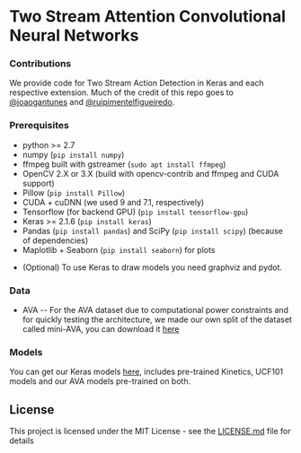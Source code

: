 <!-- # Augmentation of Two Stream CNN architectures via attention, context or pose information -->
# Two Stream Attention Convolutional Neural Networks

<!--<img src="https://i.imgur.com/ExbBKpu.png" style="width: 100px;"/>-->

### Contributions

We provide code for Two Stream Action Detection in Keras and each respective extension.  Much of the credit of this repo goes to [@joaogantunes](https://github.com/joaogantunes) and [@ruipimentelfigueiredo](https://github.com/ruipimentelfigueiredo).

### Prerequisites

* python >= 2.7
* numpy (`pip install numpy`)
* ffmpeg built with gstreamer (`sudo apt install ffmpeg`)
* OpenCV 2.X or 3.X (build with opencv-contrib and ffmpeg and CUDA support)
* Pillow (`pip install Pillow`)
* CUDA + cuDNN (we used 9 and 7.1, respectively)
* Tensorflow (for backend GPU) (`pip install tensorflow-gpu`)
* Keras >= 2.1.6 (`pip install keras`)
* Pandas (`pip install pandas`) and SciPy (`pip install scipy`) (because of dependencies)
* Maplotlib + Seaborn (`pip install seaborn`) for plots
<!--* [imgaug](https://imgaug.readthedocs.io/en/latest/source/examples_basics.html) for augmentation (will use tensorflow tf.image API in the future)-->
<!--* [gpu-flow](https://github.com/pedro-abreu/gpu_flow) if you want to extract TVL1 Optical Flow (requires OpenCV 2.X)
* [foveated-yolt](https://github.com/pedro-abreu/foveated_yolt) if you want to apply attention filters (requires python2)-->
<!--* (Optional) Caffe 1.0 ([This](https://github.com/yjxiong/caffe) version if you wish to convert networks trained with yjxiong's version of Caffe (i.e TSN) to Keras). Note that we had to convert from this custom Caffe to Keras and as such, slightly modify the default InceptionV3 architecture to use pre-trained Kinetics weights (explained in the thesis). To understand the subtle (and low-level) differences in converting models from Caffe to Keras see [this](https://flyyufelix.github.io/2017/03/23/caffe-to-keras.html) great link.-->
<!--* (Optional) OpenPose 1.3.0 if you wish to extract poses (most recent one as of writing, and thus Caffe (all dependencies) + OpenCV, can be the previous one)-->
* (Optional) To use Keras to draw models you need graphviz and pydot.

### Data

* AVA -- For the AVA dataset due to computational power constraints and for quickly testing the architecture, we made our own split of the dataset called mini-AVA, you can download it [here](https://drive.google.com/open?id=1CfXJVxekmAtdxX6ng_j6Ed-XfBy6Bpk2)

<!---* AHA -- For the AHA dataset you can download our provided data it here: https://drive.google.com/drive/folders/11sfLyjtmtakF9kDzWEpAVwD5k4zjDkdV-->

<!-- * UCF101 -- For the UCF101 dataset you can download our provided data here (raw videos, flow (as rgb images), warped flow (as presented in the TSN paper), rgb (rescaled to 224x224) and pose (original and rescaled to 224x224 + joints)) [here](https://drive.google.com/open?id=16DXjG9J5YNQoXKPRaHaLU20MHcQijAs-). Note that the original UCF101 has flow provided in a non-efficient grayscale format.
-->

### Models

You can get our Keras models [here](https://drive.google.com/open?id=1HQT6bhJlRECFRdW6VngU03h_2yuiZJGY), includes pre-trained Kinetics, UCF101 models and our AVA models pre-trained on both.

<!--### Extras

While not what was mainly tested we provide poses extracted from the full AVA dataset, heatmaps + json joints and a pose model (AlexNet). Openpose scripts to extract poses are used too (most recent OpenPose with face and hands information). If you want the UCF101 pose we can also provide it.-->


## License

This project is licensed under the MIT License - see the [LICENSE.md](LICENSE.md) file for details
